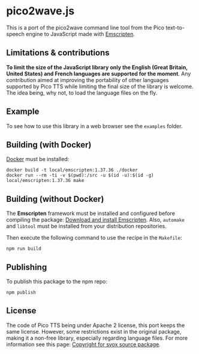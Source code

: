 # pico2wave.js

This is a port of the pico2wave command line tool from the Pico text-to-speech
engine to JavaScript made with [Emscripten].

## Limitations & contributions

__To limit the size of the JavaScript library only the English (Great Britain,
United States) and French languages are supported for the moment__. Any
contribution aimed at improving the portability of other languages supported by
Pico TTS while limiting the final size of the library is welcome. The idea
being, why not, to load the language files on the fly.

## Example

To see how to use this library in a web browser see the `examples` folder.

## Building (with Docker)

[Docker] must be installed:

    docker build -t local/emscripten:1.37.36 ./docker
    docker run --rm -ti -v $(pwd):/src -u $(id -u):$(id -g) local/emscripten:1.37.36 make

## Building (without Docker)

The __Emscripten__ framework must be installed and configured before compiling
the package: [Download and install Emscripten]. Also, `automake` and `libtool`
must be installed from your distribution repositories.

Then execute the following command to use the recipe in the `Makefile`:

    npm run build

## Publishing

To publish this package to the npm repo:

    npm publish

## License

The code of Pico TTS being under Apache 2 license, this port keeps the same
license. However, some restrictions exist in the original package, making it a
non-free library, especially regarding language files. For more information see
this page: [Copyright for svox source package].

[Emscripten]: https://kripken.github.io/emscripten-site/
[Download and install Emscripten]: https://kripken.github.io/emscripten-site/docs/getting_started/downloads.html
[Copyright for svox source package]: https://launchpad.net/ubuntu/bionic/+source/svox/+copyright
[Docker]: https://docs.docker.com/install/